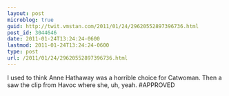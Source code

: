 ```yaml
---
layout: post
microblog: true
guid: http://twit.vmstan.com/2011/01/24/29620552897396736.html
post_id: 3044646
date: 2011-01-24T13:24:24-0600
lastmod: 2011-01-24T13:24:24-0600
type: post
url: /2011/01/24/29620552897396736.html
---
```

I used to think Anne Hathaway was a horrible choice for Catwoman. Then a saw the clip from Havoc where she, uh, yeah. #APPROVED
